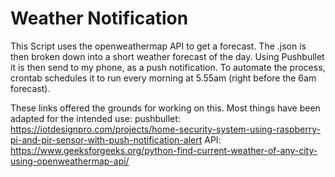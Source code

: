 # Weather Notification

This Script uses the openweathermap API to get a forecast. The .json is then broken down into a short weather forecast of the day.
Using Pushbullet it is then send to my phone, as a push notification.
To automate the process, crontab schedules it to run every morning at 5.55am (right before the 6am forecast).



These links offered the grounds for working on this. Most things have been adapted for the intended use:
pushbullet: https://iotdesignpro.com/projects/home-security-system-using-raspberry-pi-and-pir-sensor-with-push-notification-alert
API: https://www.geeksforgeeks.org/python-find-current-weather-of-any-city-using-openweathermap-api/
